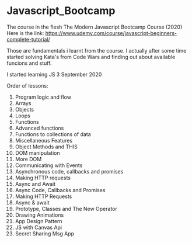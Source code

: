 # Javascript_Bootcamp
The course in the flesh The Modern Javascript Bootcamp Course (2020)
Here is the link: https://www.udemy.com/course/javascript-beginners-complete-tutorial/


Those are fundamentals i learnt from the course.
I actually after some time started solving Kata's from Code Wars and finding out about available funcions and stuff.

I started learning JS 3 September 2020


Order of lessons:
1. Program logic and flow
2. Arrays
3. Objects
4. Loops
5. Functions
6. Advanced functions
7. Functions to collections of data
8. Miscellaneous Features
9. Object Methods and THIS
10. DOM manipulation
11. More DOM
12. Communicating with Events
13. Asynchronous code, callbacks and promises
14. Making HTTP requests
15. Async and Await
16. Async Code, Callbacks and Promises
17. Making HTTP Requests
18. Async & await
19. Prototype, Classes and The New Operator
20. Drawing Animations
21. App Design Pattern
22. JS with Canvas Api
23. Secret Sharing Msg App